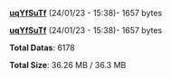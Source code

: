 [**uqYfSuTf**](/data/uqYfSuTf.txt) (24/01/23 - 15:38)- 1657 bytes

[**uqYfSuTf**](/data/uqYfSuTf.txt) (24/01/23 - 15:38)- 1657 bytes

**Total Datas**: 6178

**Total Size**: 36.26 MB / 36.3 MB